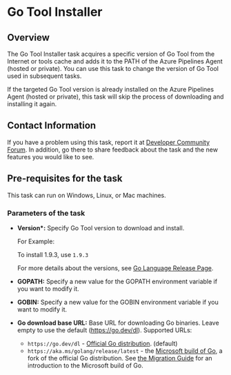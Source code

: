 #  Go Tool Installer 
 
## Overview
 
The Go Tool Installer task acquires a specific version of Go Tool from the Internet or tools cache and adds it to the PATH of the Azure Pipelines Agent (hosted or private). You can use this task to change the version of Go Tool used in subsequent tasks. 
 
If the targeted Go Tool version is already installed on the Azure Pipelines Agent (hosted or private), this task will skip the process of downloading and installing it again.
 
## Contact Information
 
If you have a problem using this task, report it at [Developer Community Forum](https://developercommunity.visualstudio.com/spaces/21/index.html). In addition, go there to share feedback about the task and the new features you would like to see.
 
## Pre-requisites for the task
 
This task can run on Windows, Linux, or Mac machines.
 
### Parameters of the task
 
* **Version\*:** Specify Go Tool version to download and install.
 
    For Example:

    To install 1.9.3, use `1.9.3`
 
    For more details about the versions, see [Go Language Release Page](https://golang.org/doc/devel/release.html).
 
* **GOPATH:** Specify a new value for the GOPATH environment variable if you want to modify it.

* **GOBIN:** Specify a new value for the GOBIN environment variable if you want to modify it.

* **Go download base URL:** Base URL for downloading Go binaries. Leave empty to use the default (https://go.dev/dl). Supported URLs:
  - `https://go.dev/dl` - [Official Go distribution](https://go.dev/dl/). (default)
  - `https://aka.ms/golang/release/latest` - the [Microsoft build of Go](https://github.com/microsoft/go), a fork of the official Go distribution. See [the Migration Guide](https://github.com/microsoft/go/blob/microsoft/main/eng/doc/MigrationGuide.md) for an introduction to the Microsoft build of Go.

